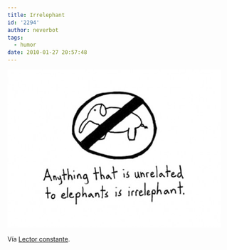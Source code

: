 ```yaml
---
title: Irrelephant
id: '2294'
author: neverbot
tags:
  - humor
date: 2010-01-27 20:57:48
---
```


![201001272057.jpg](./irrelephant/201001272057.jpg)

Vía [Lector constante](http://lectorconstante.tumblr.com/post/356087036/jaaaaaaja-chistazo-juaaaajua-allcreatures).
